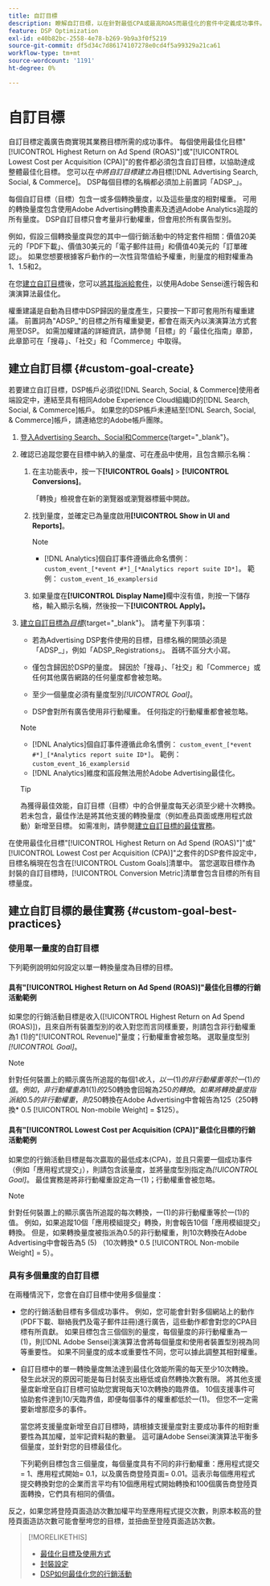 ```yaml
---
title: 自訂目標
description: 瞭解自訂目標，以在針對最低CPA或最高ROAS而最佳化的套件中定義成功事件。
feature: DSP Optimization
exl-id: e40b82bc-2558-4e78-b269-9b9a3f0f5219
source-git-commit: df5d34c7d86174107278e0cd4f5a99329a21ca61
workflow-type: tm+mt
source-wordcount: '1191'
ht-degree: 0%

---
```


# 自訂目標

自訂目標定義廣告商實現其業務目標所需的成功事件。 每個使用最佳化目標&quot;[!UICONTROL Highest Return on Ad Spend (ROAS)"]或&quot;[!UICONTROL Lowest Cost per Acquisition (CPA)]&quot;的套件都必須包含自訂目標，以協助達成整體最佳化目標。 您可以在&#x200B;*中將自訂目標建立為*&#x200B;目標[!DNL Advertising Search, Social, & Commerce]。 DSP每個目標的名稱都必須加上前置詞「ADSP_」。

<!-- update image or omit it

![custom goals](/help/dsp/assets/objective-goals.png)
 -->

每個自訂目標（目標）包含一或多個轉換量度，以及這些量度的相對權重。 可用的轉換量度包含使用Adobe Advertising轉換畫素及透過Adobe Analytics追蹤的所有量度。 DSP自訂目標只會考量非行動權重，但會用於所有廣告型別。

例如，假設三個轉換量度與您的其中一個行銷活動中的特定套件相關：價值20美元的「PDF下載」、價值30美元的「電子郵件註冊」和價值40美元的「訂單確認」。 如果您想要根據客戶動作的一次性貨幣值給予權重，則量度的相對權重為1、1.5和2。

在您[建立自訂目標](#custom-goal-create)後，您可以[將其指派給套件](/help/dsp/campaign-management/packages/package-settings.md)，以使用Adobe Sensei進行報告和演演算法最佳化。

權重建議是自動為目標中DSP歸因的量度產生，只要按一下即可套用所有權重建議。 前置詞為&quot;ADSP_&quot;的目標之所有權重變更，都會在兩天內以演演算法方式套用至DSP。 如需加權建議的詳細資訊，請參閱「目標」的「最佳化指南」章節，此章節可在「搜尋」、「社交」和「Commerce」中取得。

## 建立自訂目標 {#custom-goal-create}

若要建立自訂目標，DSP帳戶必須從[!DNL Search, Social, & Commerce]使用者端設定中，連結至具有相同Adobe Experience Cloud組織ID的[!DNL Search, Social, & Commerce]帳戶。 如果您的DSP帳戶未連結至[!DNL Search, Social, & Commerce]帳戶，請連絡您的Adobe帳戶團隊。

1. [登入Advertising Search、Social和Commerce](/help/search-social-commerce/getting-started/sign-in.md){target="_blank"}。

1. 確認已追蹤您要在目標中納入的量度、可在產品中使用，且包含顯示名稱：

   1. 在主功能表中，按一下&#x200B;**[!UICONTROL Goals]** > **[!UICONTROL Conversions]**。

      「轉換」檢視會在新的瀏覽器或瀏覽器標籤中開啟。

   1. 找到量度，並確定已為量度啟用&#x200B;**[!UICONTROL Show in UI and Reports]**。

      >[!NOTE]
      >
      >* [!DNL Analytics]個自訂事件遵循此命名慣例： `custom_event_[*event #*]_[*Analytics report suite ID*]`。 範例： `custom_event_16_examplersid`

   1. 如果量度在&#x200B;**[!UICONTROL Display Name]**&#x200B;欄中沒有值，則按一下儲存格，輸入顯示名稱，然後按一下&#x200B;**[!UICONTROL Apply]。**

1. [建立自訂目標為&#x200B;*目標*](/help/search-social-commerce/new-ui/goals/objectives/objective-create.md){target="_blank"}。 請考量下列事項：

   * 若為Advertising DSP套件使用的目標，目標名稱的開頭必須是「ADSP_」，例如「ADSP_Registrations」。 首碼不區分大小寫。

   * 僅包含歸因於DSP的量度。 歸因於「搜尋」、「社交」和「Commerce」或任何其他廣告網路的任何量度都會被忽略。

   * 至少一個量度必須有量度型別&#x200B;*[!UICONTROL Goal]*。

   * DSP會對所有廣告使用非行動權重。 任何指定的行動權重都會被忽略。

   >[!NOTE]
   >
   >* [!DNL Analytics]個自訂事件遵循此命名慣例： `custom_event_[*event #*]_[*Analytics report suite ID*]`。 範例： `custom_event_16_examplersid`
   >* [!DNL Analytics]維度和區段無法用於Adobe Advertising最佳化。

   >[!TIP]
   >
   >為獲得最佳效能，自訂目標（目標）中的合併量度每天必須至少總十次轉換。 若未包含，最佳作法是將其他支援的轉換量度（例如產品頁面或應用程式啟動）新增至目標。 如需准則，請參閱[建立自訂目標的最佳實務](#custom-goal-best-practices)。

在使用最佳化目標&quot;[!UICONTROL Highest Return on Ad Spend (ROAS)"]&quot;或&quot;[!UICONTROL Lowest Cost per Acquisition (CPA)]&quot;之套件的DSP套件設定中，目標名稱現在包含在[!UICONTROL Custom Goals]清單中。 當您選取目標作為封裝的自訂目標時，[!UICONTROL Conversion Metric]清單會包含目標的所有目標量度。

## 建立自訂目標的最佳實務 {#custom-goal-best-practices}

### 使用單一量度的自訂目標

下列範例說明如何設定以單一轉換量度為目標的目標。

#### 具有&quot;[!UICONTROL Highest Return on Ad Spend (ROAS)]&quot;最佳化目標的行銷活動範例

如果您的行銷活動目標是收入([!UICONTROL Highest Return on Ad Spend (ROAS)])，且來自所有裝置型別的收入對您而言同樣重要，則請包含非行動權重為1 (1)的&quot;[!UICONTROL Revenue]&quot;量度；行動權重會被忽略。 選取量度型別&#x200B;*[!UICONTROL Goal]*。

<!-- update image or delete 

![example of a ROAS custom goal with a single conversion metric](/help/dsp/assets/custom-goal-roas.png)

-->

>[!NOTE]
>
> 針對任何裝置上的顯示廣告所追蹤的每個$1收入，以一(1)的非行動權重等於一(1)的值。 例如，非行動權重為1 (1)的$250轉換會回報為$250的轉換。 如果將轉換量度指派給0.5的非行動權重，則$250轉換在Adobe Advertising中會報告為$125 （$250轉換* 0.5 [!UICONTROL Non-mobile Weight] = $125）。

#### 具有&quot;[!UICONTROL Lowest Cost per Acquisition (CPA)]&quot;最佳化目標的行銷活動範例

如果您的行銷活動目標是每次贏取的最低成本(CPA)，並且只需要一個成功事件（例如「應用程式提交」），則請包含該量度，並將量度型別指定為&#x200B;*[!UICONTROL Goal]*。 最佳實務是將非行動權重設定為一(1)；行動權重會被忽略。

<!-- update image or delete 

![example of a CPA custom goal with a single conversion metric](/help/dsp/assets/custom-goal-roas.png)

-->

>[!NOTE]
>
> 針對任何裝置上的顯示廣告所追蹤的每次轉換，一(1)的非行動權重等於一(1)的值。 例如，如果追蹤10個「應用模組提交」轉換，則會報告10個「應用模組提交」轉換。 但是，如果轉換量度被指派為0.5的非行動權重，則10次轉換在Adobe Advertising中會報告為5 (5) （10次轉換* 0.5 [!UICONTROL Non-mobile Weight] = 5）。

### 具有多個量度的自訂目標

在兩種情況下，您會在自訂目標中使用多個量度：

* 您的行銷活動目標有多個成功事件。 例如，您可能會針對多個網站上的動作(PDF下載、聯絡我們及電子郵件註冊)進行廣告，這些動作都會對您的CPA目標有所貢獻。 如果目標包含三個個別的量度，每個量度的非行動權重為一(1)，則[!DNL Adobe Sensei]演演算法會將每個量度和使用者裝置型別視為同等重要性。 如果不同量度的成本或重要性不同，您可以據此調整其相對權重。

<!-- update image or delete it and adjust the wording above

   ![example of a custom goal with multiple metrics](/help/dsp/assets/custom-goal-multiple-properties.png)

-->

* 自訂目標中的單一轉換量度無法達到最佳化效能所需的每天至少10次轉換。 發生此狀況的原因可能是每日封裝支出極低或自然轉換次數有限。 將其他支援量度新增至自訂目標可協助您實現每天10次轉換的臨界值。 10個支援事件可協助套件達到10/天臨界值，即便每個事件的權重都低於一(1)。 但您不一定需要新增那麼多的事件。

  當您將支援量度新增至自訂目標時，請根據支援量度對主要成功事件的相對重要性為其加權，並牢記資料點的數量。 這可讓Adobe Sensei演演算法平衡多個量度，並針對您的目標最佳化。

  下列範例目標包含三個量度，每個量度具有不同的非行動權重：應用程式提交= 1、應用程式開始= 0.1，以及廣告商登陸頁面= 0.01。這表示每個應用程式提交轉換對您的企業而言平均有10個應用程式開始轉換和100個廣告商登陸頁面轉換，它們具有相同的價值。

<!-- update image or delete it and adjust the wording above

   ![example of a custom goal with multiple metrics](/help/dsp/assets/custom-goal-multiple-properties2.png)

-->

反之，如果您將登陸頁面造訪次數加權平均至應用程式提交次數，則原本較高的登陸頁面造訪次數可能會壓垮您的目標，並扭曲至登陸頁面造訪次數。<!--reword-->

>[!MORELIKETHIS]
>
>* [最佳化目標及使用方式](optimization-goals.md)
>* [封裝設定](/help/dsp/campaign-management/packages/package-settings.md)
> * [DSP如何最佳化您的行銷活動](optimization-how-dsp-optimizes-campaigns.md)

